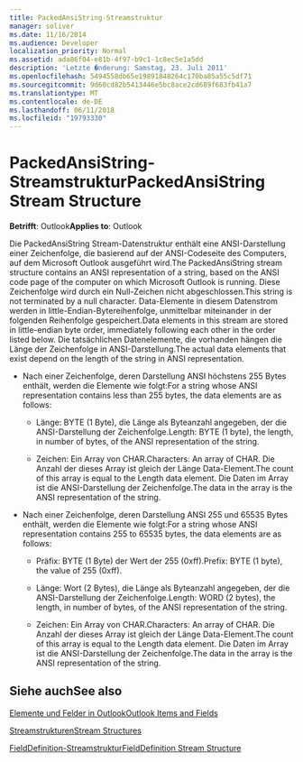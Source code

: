 ```yaml
---
title: PackedAnsiString-Streamstruktur
manager: soliver
ms.date: 11/16/2014
ms.audience: Developer
localization_priority: Normal
ms.assetid: ada86f04-e81b-4f97-b9c1-1c8ec5e1a5dd
description: 'Letzte �nderung: Samstag, 23. Juli 2011'
ms.openlocfilehash: 5494558db65e19891848264c170ba85a55c5df71
ms.sourcegitcommit: 9d60cd82b5413446e5bc8ace2cd689f683fb41a7
ms.translationtype: MT
ms.contentlocale: de-DE
ms.lasthandoff: 06/11/2018
ms.locfileid: "19793330"
---
```

# <a name="packedansistring-stream-structure"></a><span data-ttu-id="6fa5c-103">PackedAnsiString-Streamstruktur</span><span class="sxs-lookup"><span data-stu-id="6fa5c-103">PackedAnsiString Stream Structure</span></span>

  
  
<span data-ttu-id="6fa5c-104">**Betrifft**: Outlook</span><span class="sxs-lookup"><span data-stu-id="6fa5c-104">**Applies to**: Outlook</span></span> 
  
<span data-ttu-id="6fa5c-105">Die PackedAnsiString Stream-Datenstruktur enthält eine ANSI-Darstellung einer Zeichenfolge, die basierend auf der ANSI-Codeseite des Computers, auf dem Microsoft Outlook ausgeführt wird.</span><span class="sxs-lookup"><span data-stu-id="6fa5c-105">The PackedAnsiString stream structure contains an ANSI representation of a string, based on the ANSI code page of the computer on which Microsoft Outlook is running.</span></span> <span data-ttu-id="6fa5c-106">Diese Zeichenfolge wird durch ein Null-Zeichen nicht abgeschlossen.</span><span class="sxs-lookup"><span data-stu-id="6fa5c-106">This string is not terminated by a null character.</span></span> <span data-ttu-id="6fa5c-107">Data-Elemente in diesem Datenstrom werden in little-Endian-Bytereihenfolge, unmittelbar miteinander in der folgenden Reihenfolge gespeichert.</span><span class="sxs-lookup"><span data-stu-id="6fa5c-107">Data elements in this stream are stored in little-endian byte order, immediately following each other in the order listed below.</span></span> <span data-ttu-id="6fa5c-108">Die tatsächlichen Datenelemente, die vorhanden hängen die Länge der Zeichenfolge in ANSI-Darstellung.</span><span class="sxs-lookup"><span data-stu-id="6fa5c-108">The actual data elements that exist depend on the length of the string in ANSI representation.</span></span>
  
- <span data-ttu-id="6fa5c-109">Nach einer Zeichenfolge, deren Darstellung ANSI höchstens 255 Bytes enthält, werden die Elemente wie folgt:</span><span class="sxs-lookup"><span data-stu-id="6fa5c-109">For a string whose ANSI representation contains less than 255 bytes, the data elements are as follows:</span></span>
    
  - <span data-ttu-id="6fa5c-110">Länge: BYTE (1 Byte), die Länge als Byteanzahl angegeben, der die ANSI-Darstellung der Zeichenfolge.</span><span class="sxs-lookup"><span data-stu-id="6fa5c-110">Length: BYTE (1 byte), the length, in number of bytes, of the ANSI representation of the string.</span></span>
    
  - <span data-ttu-id="6fa5c-111">Zeichen: Ein Array von CHAR.</span><span class="sxs-lookup"><span data-stu-id="6fa5c-111">Characters: An array of CHAR.</span></span> <span data-ttu-id="6fa5c-112">Die Anzahl der dieses Array ist gleich der Länge Data-Element.</span><span class="sxs-lookup"><span data-stu-id="6fa5c-112">The count of this array is equal to the Length data element.</span></span> <span data-ttu-id="6fa5c-113">Die Daten im Array ist die ANSI-Darstellung der Zeichenfolge.</span><span class="sxs-lookup"><span data-stu-id="6fa5c-113">The data in the array is the ANSI representation of the string.</span></span>
    
- <span data-ttu-id="6fa5c-114">Nach einer Zeichenfolge, deren Darstellung ANSI 255 und 65535 Bytes enthält, werden die Elemente wie folgt:</span><span class="sxs-lookup"><span data-stu-id="6fa5c-114">For a string whose ANSI representation contains 255 to 65535 bytes, the data elements are as follows:</span></span>
    
  - <span data-ttu-id="6fa5c-115">Präfix: BYTE (1 Byte) der Wert der 255 (0xff).</span><span class="sxs-lookup"><span data-stu-id="6fa5c-115">Prefix: BYTE (1 byte), the value of 255 (0xff).</span></span>
    
  - <span data-ttu-id="6fa5c-116">Länge: Wort (2 Bytes), die Länge als Byteanzahl angegeben, der die ANSI-Darstellung der Zeichenfolge.</span><span class="sxs-lookup"><span data-stu-id="6fa5c-116">Length: WORD (2 bytes), the length, in number of bytes, of the ANSI representation of the string.</span></span>
    
  - <span data-ttu-id="6fa5c-117">Zeichen: Ein Array von CHAR.</span><span class="sxs-lookup"><span data-stu-id="6fa5c-117">Characters: An array of CHAR.</span></span> <span data-ttu-id="6fa5c-118">Die Anzahl der dieses Array ist gleich der Länge Data-Element.</span><span class="sxs-lookup"><span data-stu-id="6fa5c-118">The count of this array is equal to the Length data element.</span></span> <span data-ttu-id="6fa5c-119">Die Daten im Array ist die ANSI-Darstellung der Zeichenfolge.</span><span class="sxs-lookup"><span data-stu-id="6fa5c-119">The data in the array is the ANSI representation of the string.</span></span>
    
## <a name="see-also"></a><span data-ttu-id="6fa5c-120">Siehe auch</span><span class="sxs-lookup"><span data-stu-id="6fa5c-120">See also</span></span>



[<span data-ttu-id="6fa5c-121">Elemente und Felder in Outlook</span><span class="sxs-lookup"><span data-stu-id="6fa5c-121">Outlook Items and Fields</span></span>](outlook-items-and-fields.md)
  
[<span data-ttu-id="6fa5c-122">Streamstrukturen</span><span class="sxs-lookup"><span data-stu-id="6fa5c-122">Stream Structures</span></span>](stream-structures.md)
  
[<span data-ttu-id="6fa5c-123">FieldDefinition-Streamstruktur</span><span class="sxs-lookup"><span data-stu-id="6fa5c-123">FieldDefinition Stream Structure</span></span>](fielddefinition-stream-structure.md)

